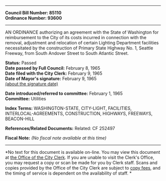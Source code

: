 * * * * *  
  
**Council Bill Number: [](#h0)[](#h2)85110**   
**Ordinance Number: 93600**  
  
* * * * *  
  
AN ORDINANCE authorizing an agreement with the State of Washington for reimbursement to the City of its costs incurred in connection with the removal, adjustment and relocation of certain Lighting Department facilities necessitated by the construction of Primary State Highway No. 1, Seattle Freeway, from South Andover Street to South Atlantic Street.  
  
**Status:** Passed   
**Date passed by Full Council:** February 8, 1965   
**Date filed with the City Clerk:** February 9, 1965   
**Date of Mayor's signature:** February 9, 1965   
[(about the signature date)](/~public/approvaldate.htm)   
  
  
**Date introduced/referred to committee:** February 1, 1965   
**Committee:** Utilities   
  
**Index Terms:** WASHINGTON-STATE, CITY-LIGHT, FACILITIES, INTERLOCAL-AGREEMENTS, CONSTRUCTION, HIGHWAYS, FREEWAYS, BEACON-HILL  
  
**References/Related Documents:** Related: CF 252497  
  
**Fiscal Note:** *(No fiscal note available at this time)*  
  
* * * * *  
  
*No text for this document is available on-line. You may view this document at [the Office of the City Clerk](http://www.seattle.gov/leg/clerk/contactUs.htm). If you are unable to visit the Clerk's Office, you may request a copy or scan be made for you by Clerk staff. Scans and copies provided by the Office of the City Clerk are subject to [copy fees](http://clerk.seattle.gov/~public/clerkfees.htm), and the timing of service is dependent on the availability of staff. *  
  
  
